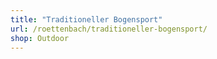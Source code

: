 ```yaml
---
title: "Traditioneller Bogensport"
url: /roettenbach/traditioneller-bogensport/
shop: Outdoor
---
```

